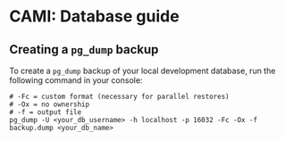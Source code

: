 # CAMI: Database guide

## Creating a `pg_dump` backup

To create a `pg_dump` backup of your local development database, run the following command in your console:

```shell
# -Fc = custom format (necessary for parallel restores)
# -Ox = no ownership
# -f = output file
pg_dump -U <your_db_username> -h localhost -p 16032 -Fc -Ox -f backup.dump <your_db_name>
```
